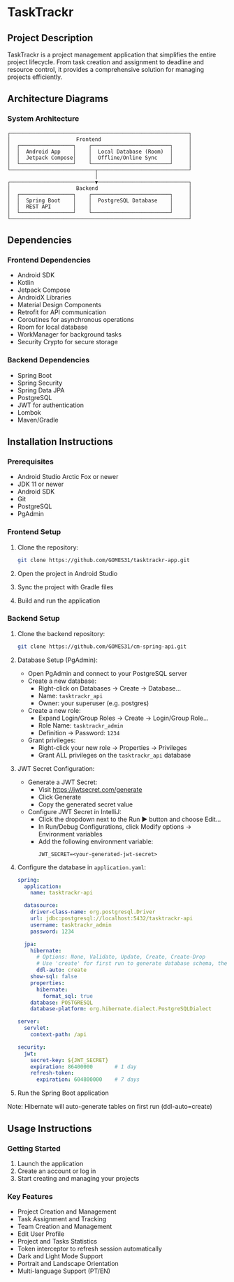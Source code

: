 # TaskTrackr

## Project Description
TaskTrackr is a project management application that simplifies the entire project lifecycle. From task creation and assignment to deadline and resource control, it provides a comprehensive solution for managing projects efficiently.

## Architecture Diagrams

### System Architecture
```
┌─────────────────────────────────────────────────────────┐
│                     Frontend                            │
│  ┌─────────────────┐    ┌─────────────────────────┐     │
│  │  Android App    │    │  Local Database (Room)  │     │
│  │  Jetpack Compose│    │  Offline/Online Sync    │     │
│  └─────────────────┘    └─────────────────────────┘     │
└───────────────────────────┬─────────────────────────────┘
                            │
┌───────────────────────────▼─────────────────────────────┐
│                     Backend                             │
│  ┌─────────────────┐    ┌─────────────────────────┐     │
│  │  Spring Boot    │    │  PostgreSQL Database    │     │
│  │  REST API       │    │                         │     │
│  └─────────────────┘    └─────────────────────────┘     │
└─────────────────────────────────────────────────────────┘
```

## Dependencies

### Frontend Dependencies
- Android SDK
- Kotlin
- Jetpack Compose
- AndroidX Libraries
- Material Design Components
- Retrofit for API communication
- Coroutines for asynchronous operations
- Room for local database
- WorkManager for background tasks
- Security Crypto for secure storage

### Backend Dependencies
- Spring Boot
- Spring Security
- Spring Data JPA
- PostgreSQL
- JWT for authentication
- Lombok
- Maven/Gradle

## Installation Instructions

### Prerequisites
- Android Studio Arctic Fox or newer
- JDK 11 or newer
- Android SDK
- Git
- PostgreSQL
- PgAdmin

### Frontend Setup
1. Clone the repository:
   ```bash
   git clone https://github.com/GOMES31/tasktrackr-app.git
   ```

2. Open the project in Android Studio

3. Sync the project with Gradle files

4. Build and run the application

### Backend Setup
1. Clone the backend repository:
   ```bash
   git clone https://github.com/GOMES31/cm-spring-api.git
   ```

2. Database Setup (PgAdmin):
   - Open PgAdmin and connect to your PostgreSQL server
   - Create a new database:
     - Right-click on Databases → Create → Database…
     - Name: `tasktrackr_api`
     - Owner: your superuser (e.g. postgres)
   - Create a new role:
     - Expand Login/Group Roles → Create → Login/Group Role…
     - Role Name: `tasktrackr_admin`
     - Definition → Password: `1234`
   - Grant privileges:
     - Right-click your new role → Properties → Privileges
     - Grant ALL privileges on the `tasktrackr_api` database

3. JWT Secret Configuration:
   - Generate a JWT Secret:
     - Visit https://jwtsecret.com/generate
     - Click Generate
     - Copy the generated secret value
   - Configure JWT Secret in IntelliJ:
     - Click the dropdown next to the Run ▶️ button and choose Edit…
     - In Run/Debug Configurations, click Modify options → Environment variables
     - Add the following environment variable:
       ```
       JWT_SECRET=<your-generated-jwt-secret>
       ```

4. Configure the database in `application.yaml`:
   ```yaml
   spring:
     application:
       name: tasktrackr-api

     datasource:
       driver-class-name: org.postgresql.Driver
       url: jdbc:postgresql://localhost:5432/tasktrackr-api
       username: tasktrackr_admin
       password: 1234

     jpa:
       hibernate:
         # Options: None, Validate, Update, Create, Create-Drop
         # Use 'create' for first run to generate database schema, then change to 'update'
         ddl-auto: create
       show-sql: false
       properties:
         hibernate:
           format_sql: true
       database: POSTGRESQL
       database-platform: org.hibernate.dialect.PostgreSQLDialect

   server:
     servlet:
       context-path: /api

   security:
     jwt:
       secret-key: ${JWT_SECRET}
       expiration: 86400000       # 1 day
       refresh-token:
         expiration: 604800000    # 7 days
   ```

5. Run the Spring Boot application

Note: Hibernate will auto-generate tables on first run (ddl-auto=create)

## Usage Instructions

### Getting Started
1. Launch the application
2. Create an account or log in
3. Start creating and managing your projects

### Key Features
- Project Creation and Management
- Task Assignment and Tracking
- Team Creation and Management
- Edit User Profile
- Project and Tasks Statistics
- Token interceptor to refresh session automatically
- Dark and Light Mode Support
- Portrait and Landscape Orientation
- Multi-language Support (PT/EN) 